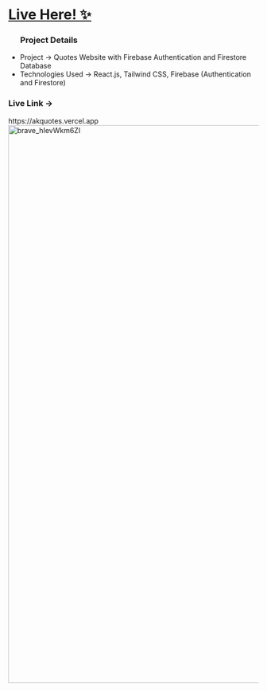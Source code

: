 
# <a href="https://akquotes.vercel.app"> Live Here! ✨</a>

<ul>
 
<h3>Project Details</h3>
<li>Project → Quotes Website with Firebase Authentication and Firestore Database </li>
<li>Technologies Used → React.js, Tailwind CSS, Firebase (Authentication and Firestore)</li>
</ul>

<h3>
Live Link → </h3> https://akquotes.vercel.app

<img width="1120" alt="brave_hIevWkm6ZI" src="https://github.com/user-attachments/assets/cf7f71ea-2d17-4bfa-9a65-8d14a4962785">


<!--
Additional Projects
You can find more of my work on my portfolio and GitHub:

Portfolio: ak-nextjs-portfolio.vercel.app/projects
GitHub: Githubak2002
Contact Information
LinkedIn: linkedin.com/in/anuraglohar
Thank you for reviewing my assignment. I look forward to your positive response.

Best regards,
Anurag Lohar

-->

<!-- 

1. make profile a protected route
2. local storage
3. NavLinks - higlight 
4. lazy loading

 -->
